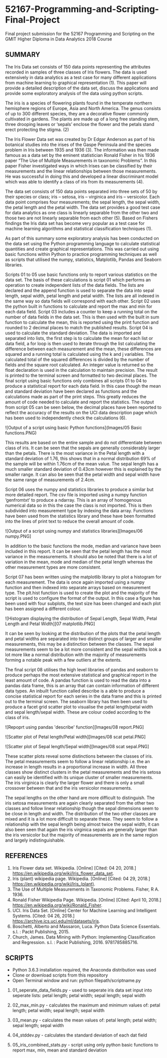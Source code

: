 # 52167-Programming-and-Scripting-Final-Project
Final project submission for the 52167 Programming and Scripting on the GMIT Higher Diploma in Data Analytics 2018 Course

## SUMMARY

The Iris Data set consists of 150 data points representing the attributes recorded in samples of three classes of Iris flowers.  The data is used extensively in data analytics as a test case for many different applications from machine learning to graphical representation (1).  This paper will provide a detailed description of the data set, discuss the applications and provide some exploratory analysis of the data using python scripts.

The iris is a species of flowering plants found in the temperate northern hemisphere regions of Europe, Asia and North America.  The genus consists of up to 300  different species, they are a decorative flower commonly cultivated in gardens.  The plants are made up of a long free standing stem,  three drooping leaves or ‘sepals’ enclose the flower and the petals stand erect protecting the stigma. (2)

The Iris Flower Data set was created by Dr Edgar Anderson as part of his botanical studies into the irises of the Gaspe Peninsula and the species problem in Iris between 1935 and 1936 (3).  The information was then  made famous as a data set  by the eminent statistician Ronald Fisher in his 1936 paper “The Use of Multiple Measurements in taxonomic Problems”.  In this paper Fisher investigated ways in which Irises can be classified by their measurements and the linear relationships between those measurements.  He was successful in doing this and developed a linear discriminant model which was able to identify a class of iris from its measurements (4).

The data set consists of 150 data points separated into three sets of 50 by their species or class; iris – setosa, iris – virginica and iris – versicolor.  Each data point comprises four measurements; the sepal length, the sepal width, the petal length and the petal width.  The data set provides a good test case for data analytics as one class is linearly separable from the other two and those two are not linearly separable from each other (5).  Based on Fishers findings the Iris data set has become very popular as a test case for machine learning algorithms and statistical classification techniques (1).

As part of this summary some exploratory analysis has been conducted on the data set using the Python programming language to calculate statistical quantities and create graphical representations.  This was carried out using basic functions within Python to practice programming techniques as well as scripts that utilised the numpy, statistics, Matplotlib, Pandas and Seaborn libraries.

Scripts 01 to 05 use basic functions only to report various statistics on the data set.  The basis of these calculations is script 01 which performs an operation to create independent lists of the data fields.  The lists are declared and the append function is used to separate the data into sepal length, sepal width, petal length and petal width.  The lists are all indexed in the same way so data fields will correspond with each other.  Script 02 uses the python built in functions to calculate and report the max and min for each data field.  Script 03 includes a counter to keep a running total on the number of data fields in the data set.  This is then used with the built in sum function to calculate the mean, this is reported using the print function and rounded to 2 decimal places to match the published results.  Script 04 is used to calculate the standard deviation.  The data is imported and separated into lists, the first step is to calculate the mean for each list or data field, a for loop is then used to iterate through the list calculating the difference between each measurement and the mean, these differences are squared and a running total is calculated using the k and j variables.  The calculated total of the squared differences is divided by the number of fields and the square root calculated.  An integer value is returned so the float declaration is used in the calculation to  maintain precision.  The result is printed to the terminal screen and formatted to two decimal places.  The final script using basic functions only combines all scripts 01 to 04 to produce a statistical report for each data field.  In this case though the mean and standard deviation have been declared as functions and the calculations made as part of the print steps.  This greatly reduces the amount of code needed to calculate and report the statistics.  The output from script 05 can be seen below, the decimal places have been reported to reflect the accuracy of the results on the UCI data description page which has been used to independently check the calculations (6).

![Output of a script using basic Python functions](Images/05 Basic functions.PNG)

This results are based on the entire sample and do not differentiate between class of iris.  It can be seen that the sepals are generally considerably larger than the petals.  There is the most variance in the Petal length with a standard deviation of 1.76, this shows that in a normal distribution 69% of the sample will be within 1.76cm of the mean value.  The sepal length has a much smaller standard deviation of 0.43cm however this is explained by the smaller range.  It can also be seen that the petal width and sepal width have the same range of measurements of 2.4cm.

Script 06 uses the numpy and statistics libraries to produce a similar but more detailed report.  The csv file is imported using a numpy function ‘genfromtxt’ to produce a ndarray.  This is an array of homogenous numerical data so in this the case the class is not imported.  This is then subdivided into measurement type by indexing the data array.  Functions have been used from the statistics library and these have been formatted into the lines of print text to reduce the overall amount of code.  

![Output of a script using numpy and statistics libraries][Images/06 numpy.PNG]

In addition to the basic functions the mode, median and variance have been included in this report.  It can be seen that the petal length has the most variance in the measurements.  It should also be noted that there is a lot of variation in the mean, mode and median of the petal length whereas the other measurement types are more consistent.

Script 07 has been written using the matplotlib library to plot a histogram for each measurement.  The data is once again imported using a numpy function and then indexed into separate arrays based on measurement type.  The plt.hist function is used to create the plot and the majority of the script is used to configure the format of the output.  In this case a figure has been used with four subplots, the text size has been changed and each plot has been assigned a different colour.  

![Histogram displaying the distribution of Sepal Length, Sepal Width, Petal Length and Petal Width][07 matplotlib.PNG]

It can be seen by looking at the distribution of the plots that the petal length and petal widths are separated into two distinct groups of larger and smaller measurements, this may be a distinction between the classes.  The sepal measurements seem to be a lot more consistent and the sepal widths look a lot more like a normal distribution with the majority of measurements forming a notable peak with a few outliers at the extents.

The final script 08 utilises the high level libraries of pandas and seaborn to produce perhaps the most extensive statistical and graphical report in the least amount of code.  A pandas function is used to read the data into a pandas data frame, this is an array that can contain information of different data types.  An inbuilt function called describe is a able to produce a concise statistical report for each series in the data frame and this is printed out to the terminal screen.  The seaborn library has then been used to produce a facet grid scatter plot to visualise the petal length/petal width and sepal length/sepal width.  These are colour coded according to the class of iris.

![Repoprt using pandas 'describe' function][Images/08 report.PNG]

![Scatter plot of Petal length/Petal width][Images/08 scat petal.PNG]

![Scatter plot of Sepal length/Sepal width][Images/08 scat sepal.PNG]

These scatter plots reveal some distinctions between the classes of iris.  The petal measurements seem to follow a linear relationship i.e. the an increase in length results in a proportional increase in width.  All three classes show distinct clusters in the petal measurements and the iris setosa can easily be identified with its unique cluster of smaller measurements.  The iris virginica is clearly the larger flower and there is only a small crossover between that and the iris versicolor measurements.  

The sepal lengths on the other hand are more difficult to distinguish.  The iris setosa measurements are again clearly separated from the other two classes and follow linear relationship though the sepal dimensions seem to be close in length and width.  The distribution of the two other classes are mixed and it is a lot more difficult to separate these.  They seem to follow a relationship with the sepal length being almost twice the sepal width, it can also been seen that again the iris virginica sepals are generally larger than the iris versicolor but the majority of measurements are in the same region and largely indistinguishable.

## REFERENCES
1. Iris Flower data set. Wikipedia. [Online] [Cited: 04 20, 2018.] https://en.wikipedia.org/wiki/Iris_flower_data_set.
2. Iris (plant) wikipedia page. Wikipedia. [Online] [Cited: 04 29, 2018.] https://en.wikipedia.org/wiki/Iris_(plant).
3. The Use of Multiple Measurements in Taxonomic Problems. Fisher, R A. 1936.
4. Ronald Fisher Wikipedia Page. Wikipedia. [Online] [Cited: April 10, 2018.] https://en.wikipedia.org/wiki/Ronald_Fisher.
5. UCI. Iris Data Set. [Online] Center for Machine Learning and Intelligent Systems. [Cited: 04 26, 2018.] https://archive.ics.uci.edu/ml/datasets/iris.
6. Boschetti, Alberto and Massaron, Luca. Python Data Science Essentials. s.l. : Packt Publishing, 2015.
7. Church, James. Data Mining with Python: Implementing Classification and Regression. s.l. : Packt Publishing, 2016. 9781785885716.

## SCRIPTS

- Python 3.6.3 installation required, the Anaconda distribution was used
- Clone or download scripts from this repository
- Open Terminal window and run: python filepath/scriptname.py

1. 01_seperate_data_fields.py - used to seperate iris data set input into seperate lists: petal length; petal width; sepal length; sepal width

1. 02_max_min.py - calculates the maximum and minimum values of: petal length; petal width; sepal length; sepal width

1. 03_mean.py - calculates the mean values of: petal length; petal width; sepal length; sepal width

1. 04_stddev.py - calculates the standard deviation of each dat field

1. 05_iris_combined_stats.py - script using only python basic functions to report max, min, mean and standard deviation











